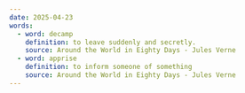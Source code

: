 ```yaml
---
date: 2025-04-23
words:
  - word: decamp
    definition: to leave suddenly and secretly.
    source: Around the World in Eighty Days - Jules Verne
  - word: apprise
    definition: to inform someone of something
    source: Around the World in Eighty Days - Jules Verne
---
```

